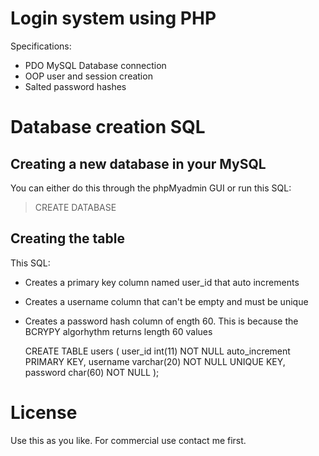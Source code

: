 # Login system using PHP
Specifications:

* PDO MySQL Database connection
* OOP user and session creation
* Salted password hashes
 
# Database creation SQL

## Creating a new database in your MySQL

You can either do this through the phpMyadmin GUI or run this SQL:

>CREATE DATABASE

## Creating the table

This SQL:

- Creates a primary key column named user_id that auto increments
- Creates a username column that can't be empty and must be unique
- Creates a password hash column of ength 60. This is because the BCRYPY algorhythm returns length 60 values

	CREATE TABLE users (
		user_id int(11) NOT NULL auto_increment PRIMARY KEY,
		username varchar(20) NOT NULL UNIQUE KEY,
		password char(60) NOT NULL
	);

# License
Use this as you like. For commercial use contact me first.